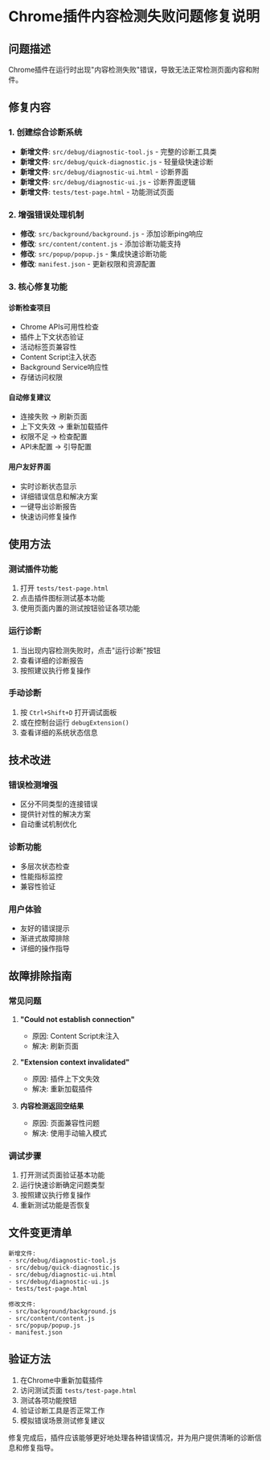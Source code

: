 # Chrome插件内容检测失败问题修复说明

## 问题描述

Chrome插件在运行时出现"内容检测失败"错误，导致无法正常检测页面内容和附件。

## 修复内容

### 1. 创建综合诊断系统

- **新增文件**: `src/debug/diagnostic-tool.js` - 完整的诊断工具类
- **新增文件**: `src/debug/quick-diagnostic.js` - 轻量级快速诊断
- **新增文件**: `src/debug/diagnostic-ui.html` - 诊断界面
- **新增文件**: `src/debug/diagnostic-ui.js` - 诊断界面逻辑
- **新增文件**: `tests/test-page.html` - 功能测试页面

### 2. 增强错误处理机制

- **修改**: `src/background/background.js` - 添加诊断ping响应
- **修改**: `src/content/content.js` - 添加诊断功能支持
- **修改**: `src/popup/popup.js` - 集成快速诊断功能
- **修改**: `manifest.json` - 更新权限和资源配置

### 3. 核心修复功能

#### 诊断检查项目
- Chrome APIs可用性检查
- 插件上下文状态验证
- 活动标签页兼容性
- Content Script注入状态
- Background Service响应性
- 存储访问权限

#### 自动修复建议
- 连接失败 → 刷新页面
- 上下文失效 → 重新加载插件
- 权限不足 → 检查配置
- API未配置 → 引导配置

#### 用户友好界面
- 实时诊断状态显示
- 详细错误信息和解决方案
- 一键导出诊断报告
- 快速访问修复操作

## 使用方法

### 测试插件功能
1. 打开 `tests/test-page.html` 
2. 点击插件图标测试基本功能
3. 使用页面内置的测试按钮验证各项功能

### 运行诊断
1. 当出现内容检测失败时，点击"运行诊断"按钮
2. 查看详细的诊断报告
3. 按照建议执行修复操作

### 手动诊断
1. 按 `Ctrl+Shift+D` 打开调试面板
2. 或在控制台运行 `debugExtension()`
3. 查看详细的系统状态信息

## 技术改进

### 错误检测增强
- 区分不同类型的连接错误
- 提供针对性的解决方案
- 自动重试机制优化

### 诊断功能
- 多层次状态检查
- 性能指标监控
- 兼容性验证

### 用户体验
- 友好的错误提示
- 渐进式故障排除
- 详细的操作指导

## 故障排除指南

### 常见问题
1. **"Could not establish connection"**
   - 原因: Content Script未注入
   - 解决: 刷新页面

2. **"Extension context invalidated"**
   - 原因: 插件上下文失效
   - 解决: 重新加载插件

3. **内容检测返回空结果**
   - 原因: 页面兼容性问题
   - 解决: 使用手动输入模式

### 调试步骤
1. 打开测试页面验证基本功能
2. 运行快速诊断确定问题类型
3. 按照建议执行修复操作
4. 重新测试功能是否恢复

## 文件变更清单

```
新增文件:
- src/debug/diagnostic-tool.js
- src/debug/quick-diagnostic.js  
- src/debug/diagnostic-ui.html
- src/debug/diagnostic-ui.js
- tests/test-page.html

修改文件:
- src/background/background.js
- src/content/content.js
- src/popup/popup.js
- manifest.json
```

## 验证方法

1. 在Chrome中重新加载插件
2. 访问测试页面 `tests/test-page.html`
3. 测试各项功能按钮
4. 验证诊断工具是否正常工作
5. 模拟错误场景测试修复建议

修复完成后，插件应该能够更好地处理各种错误情况，并为用户提供清晰的诊断信息和修复指导。
